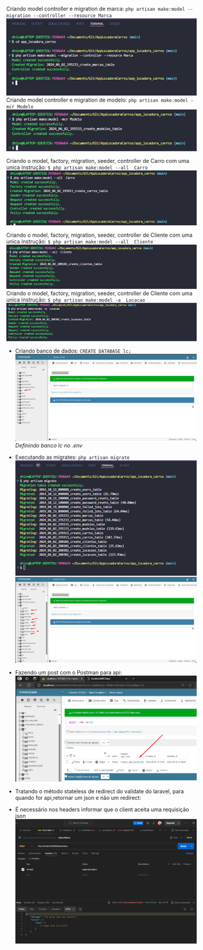 Criando model controller e migration de marca:
`php artisan make:model --migration --controller --resource Marca`
![alt text](image.png)
Criando model controller e migration de modelo:
`php artisan make:model -mcr Modelo`
![alt text](image-1.png)

Criando o model, factory, migration, seeder, controller de Carro com uma unica instrução:
`$ php artisan make:model --all  Carro`
![alt text](image-2.png)

Criando o model, factory, migration, seeder, controller de Cliente com uma unica instrução:
`$ php artisan make:model --all  Cliente`
![alt text](image-3.png)
Criando o model, factory, migration, seeder, controller de Cliente com uma unica instrução:
`$ php artisan make:model -a  Locacao`
![alt text](image-4.png)

* Criando banco de dados:
`CREATE DATABASE lc; `
![alt text](image-5.png)
*Definindo banco lc no .env*
* Executando as migrates:
`php artisan migrate`
![alt text](image-6.png)
![alt text](image-7.png)

* Fazendo um post com o Postman para api:
![alt text](image-8.png)
* Tratando o método stateless de redirect do validate do laravel, para quando for api,retornar um json e não um redirect:
* É necessário nos headers informar que o client aceita uma requisição json
![alt text](image-9.png)
  